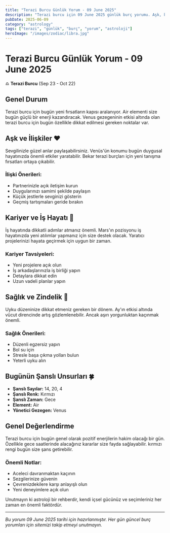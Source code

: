 ```yaml
---
title: "Terazi Burcu Günlük Yorum - 09 June 2025"
description: "Terazi burcu için 09 June 2025 günlük burç yorumu. Aşk, kariyer, sağlık ve şanslı sayılar."
pubDate: 2025-06-09
category: "astrology"
tags: ["terazi", "günlük", "burç", "yorum", "astroloji"]
heroImage: "/images/zodiac/libra.jpg"
---
```


# Terazi Burcu Günlük Yorum - 09 June 2025

♎ **Terazi Burcu** (Sep 23 - Oct 22)

## Genel Durum

Terazi burcu için bugün yeni fırsatların kapısı aralanıyor. Air elementi size bugün güçlü bir enerji kazandıracak. Venus gezegeninin etkisi altında olan terazi burcu için bugün özellikle dikkat edilmesi gereken noktalar var.

## Aşk ve İlişkiler ❤️

Sevgilinizle güzel anlar paylaşabilirsiniz. Venüs'ün konumu bugün duygusal hayatınızda önemli etkiler yaratabilir. Bekar terazi burçları için yeni tanışma fırsatları ortaya çıkabilir.

### İlişki Önerileri:
- Partnerinizle açık iletişim kurun
- Duygularınızı samimi şekilde paylaşın
- Küçük jestlerle sevginizi gösterin
- Geçmiş tartışmaları geride bırakın

## Kariyer ve İş Hayatı 💼

İş hayatında dikkatli adımlar atmanız önemli. Mars'ın pozisyonu iş hayatınızda yeni atılımlar yapmanız için size destek olacak. Yaratıcı projelerinizi hayata geçirmek için uygun bir zaman.

### Kariyer Tavsiyeleri:
- Yeni projelere açık olun
- İş arkadaşlarınızla iş birliği yapın
- Detaylara dikkat edin
- Uzun vadeli planlar yapın

## Sağlık ve Zindelik 🏥

Uyku düzeninize dikkat etmeniz gereken bir dönem. Ay'ın etkisi altında vücut direncinde artış gözlemlenebilir. Ancak aşırı yorgunluktan kaçınmak önemli.

### Sağlık Önerileri:
- Düzenli egzersiz yapın
- Bol su için
- Stresle başa çıkma yolları bulun
- Yeterli uyku alın

## Bugünün Şanslı Unsurları 🍀

- **Şanslı Sayılar:** 14, 20, 4
- **Şanslı Renk:** Kırmızı
- **Şanslı Zaman:** Gece
- **Element:** Air
- **Yönetici Gezegen:** Venus

## Genel Değerlendirme

Terazi burcu için bugün genel olarak pozitif enerjilerin hakim olacağı bir gün. Özellikle gece saatlerinde alacağınız kararlar size fayda sağlayabilir. kırmızı rengi bugün size şans getirebilir.

### Önemli Notlar:
- Aceleci davranmaktan kaçının
- Sezgilerinize güvenin
- Çevrenizdekilere karşı anlayışlı olun
- Yeni deneyimlere açık olun

Unutmayın ki astroloji bir rehberdir, kendi içsel gücünüz ve seçimleriniz her zaman en önemli faktördür.

---

*Bu yorum 09 June 2025 tarihi için hazırlanmıştır. Her gün güncel burç yorumları için sitemizi takip etmeyi unutmayın.*
